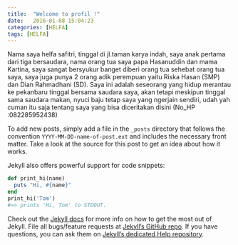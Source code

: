 ```yaml
---
title:  "Welcome to profil !"
date:   2016-01-08 15:04:23
categories: [HELFA]
tags: [HELFA]
---
```

Nama saya helfa safitri, tinggal di jl.taman karya indah, saya anak pertama dari tiga bersaudara, nama orang tua saya papa Hasanuddin dan mama Kartina, saya sangat bersyukur banget diberi orang tua sehebat orang tua saya, saya juga punya 2 orang adik perempuan yaitu Riska Hasan (SMP) dan Dian Rahmadhani (SD). Saya ini adalah seseorang yang hidup merantau ke pekanbaru tinggal bersama saudara saya, akan tetapi meskipun tinggal sama saudara makan, nyuci baju tetap saya yang ngerjain sendiri, udah yah cuman itu saja tentang saya yang bisa diceritakan disini 
(No_HP :082285952438)

To add new posts, simply add a file in the `_posts` directory that follows the convention `YYYY-MM-DD-name-of-post.ext` and includes the necessary front matter. Take a look at the source for this post to get an idea about how it works.

Jekyll also offers powerful support for code snippets:

``` ruby
def print_hi(name)
  puts "Hi, #{name}"
end
print_hi('Tom')
#=> prints 'Hi, Tom' to STDOUT.
```

Check out the [Jekyll docs][jekyll] for more info on how to get the most out of Jekyll. File all bugs/feature requests at [Jekyll’s GitHub repo][jekyll-gh]. If you have questions, you can ask them on [Jekyll’s dedicated Help repository][jekyll-help].

[jekyll]:      http://jekyllrb.com
[jekyll-gh]:   https://github.com/jekyll/jekyll
[jekyll-help]: https://github.com/jekyll/jekyll-help

